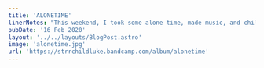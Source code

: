 ```yaml
---
title: 'ALONETIME'
linerNotes: "This weekend, I took some alone time, made music, and chilled the hell out. And this is what I came up with. Made on a MacBook Pro using Logic Pro X and a Novation Launchkey Mini MKII"
pubDate: '16 Feb 2020'
layout: '../../layouts/BlogPost.astro'
image: 'alonetime.jpg'
url: 'https://strrchildluke.bandcamp.com/album/alonetime'
---
```


